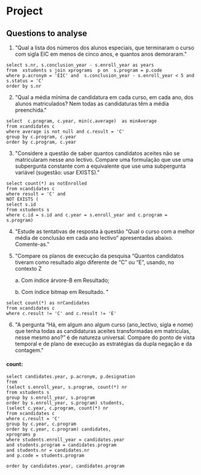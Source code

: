 # Project

## Questions to analyse

1. "Qual a lista dos números dos alunos especiais, que terminaram o curso com sigla EIC em menos de cinco
anos, e quantos anos demoraram."


```
select s.nr, s.conclusion_year - s.enroll_year as years
from  xstudents s join xprograms  p on  s.program = p.code
where p.acronym = 'EIC' and  s.conclusion_year - s.enroll_year < 5 and s.status = 'C'
order by s.nr
```


2. "Qual a média mínima de candidatura em cada curso, em cada ano, dos alunos matriculados? Nem todas
as candidaturas têm a média preenchida."

```
select  c.program, c.year, min(c.average)  as minAverage
from xcandidates c
where average is not null and c.result = 'C'
group by c.program, c.year
order by c.program, c.year
```


3. "Considere a questão de saber quantos candidatos aceites não se matricularam nesse ano lectivo. Compare
uma formulação que use uma subpergunta constante com a equivalente que use uma subpergunta variável
(sugestão: usar EXISTS)."

```
select count(*) as notEnrolled
from xcandidates c
where result = 'C' and
NOT EXISTS (
select s.id
from xstudents s
where c.id = s.id and c.year = s.enroll_year and c.program = s.program)
```

4. "Estude as tentativas de resposta à questão “Qual o curso com a melhor média de conclusão em cada ano
lectivo” apresentadas abaixo. Comente-as."


5. "Compare os planos de execução da pesquisa “Quantos candidatos tiveram como resultado algo diferente de “C” ou “E”, usando, no contexto Z

    a. Com índice árvore-B em Resultado;

    b. Com índice bitmap em Resultado. "


```
select count(*) as nrCandidates
from xcandidates c
where c.result != 'C' and c.result != 'E'
```

6. "A pergunta “Há, em algum ano algum curso (ano_lectivo, sigla e nome) que tenha todas as candidaturas
aceites transformadas em matrículas, nesse mesmo ano?” é de natureza universal. Compare do ponto de
vista temporal e de plano de execução as estratégias da dupla negação e da contagem."


#### count:

```
select candidates.year, p.acronym, p.designation
from 
(select s.enroll_year, s.program, count(*) nr
from xstudents s
group by s.enroll_year, s.program
order by s.enroll_year, s.program) students, 
(select c.year, c.program, count(*) nr
from xcandidates c
where c.result = 'C'
group by c.year, c.program
order by c.year, c.program) candidates,
xprograms p
where students.enroll_year = candidates.year 
and students.program = candidates.program
and students.nr = candidates.nr
and p.code = students.program

order by candidates.year, candidates.program

```

